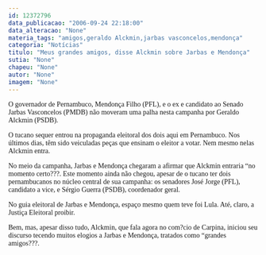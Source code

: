 ```yaml
---
id: 12372796
data_publicacao: "2006-09-24 22:18:00"
data_alteracao: "None"
materia_tags: "amigos,geraldo Alckmin,jarbas vasconcelos,mendonça"
categoria: "Notícias"
titulo: "Meus grandes amigos, disse Alckmin sobre Jarbas e Mendonça"
sutia: "None"
chapeu: "None"
autor: "None"
imagem: "None"
---
```

<p><P><FONT face=Verdana>O governador de Pernambuco, Mendonça Filho (PFL), e o ex e candidato ao Senado Jarbas Vasconcelos (PMDB) não moveram uma palha nesta campanha por Geraldo Alckmin (PSDB).</FONT></P></p>
<p><P><FONT face=Verdana>O tucano sequer entrou na propaganda eleitoral dos dois aqui em Pernambuco. Nos últimos dias, têm sido veiculadas peças que ensinam o eleitor a votar. Nem mesmo nelas Alckmin entra.</FONT></P></p>
<p><P><FONT face=Verdana>No meio da campanha, Jarbas e Mendonça chegaram a afirmar que Alckmin entraria “no momento certo???. Este momento ainda não chegou, apesar de o tucano ter dois pernambucanos no núcleo central de sua campanha: os senadores José Jorge (PFL), candidato a vice, e Sérgio Guerra (PSDB), coordenador geral.</FONT></P></p>
<p><P><FONT face=Verdana>No guia eleitoral de Jarbas e Mendonça, espaço mesmo quem teve foi Lula. Até, claro, a Justiça Eleitoral proibir.</FONT></P></p>
<p><P><FONT face=Verdana>Bem, mas, apesar disso tudo, Alckmin, que fala agora no com?cio de Carpina, iniciou seu discurso tecendo muitos elogios a Jarbas e Mendonça, tratados como “grandes amigos???.</FONT></P> </p>
